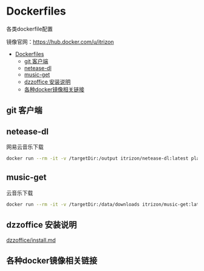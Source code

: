 # Dockerfiles

各类dockerfile配置

镜像官网：https://hub.docker.com/u/itrizon

- [Dockerfiles](#dockerfiles)
  - [git 客户端](#git-客户端)
  - [netease-dl](#netease-dl)
  - [music-get](#music-get)
  - [dzzoffice 安装说明](#dzzoffice-安装说明)
  - [各种docker镜像相关链接](#各种docker镜像相关链接)

## git 客户端

## netease-dl

网易云音乐下载

```bash
docker run --rm -it -v /targetDir:/output itrizon/netease-dl:latest playlist -i id
```

## music-get

云音乐下载

```bash
docker run --rm -it -v /targetDir:/data/downloads itrizon/music-get:latest /data/musci-get $url
```

## dzzoffice 安装说明

[dzzoffice/install.md](/dzzoffice/install.md)

## 各种docker镜像相关链接
